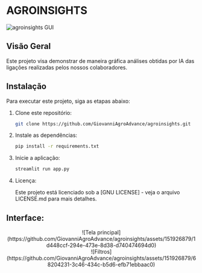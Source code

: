 # AGROINSIGHTS

![agroinsights GUI](https://github.com/GiovanniAgroAdvance/agroinsights/assets/151926879/0311fd7e-d7bd-493e-a740-00a2a904e9b0)


## Visão Geral

Este projeto visa demonstrar de maneira gráfica análises obtidas por IA das ligações realizadas pelos nossos colaboradores.

## Instalação

Para executar este projeto, siga as etapas abaixo:

1. Clone este repositório:

   ```bash
   git clone https://github.com/GiovanniAgroAdvance/agroinsights.git

2. Instale as dependências:

   ```bash
   pip install -r requirements.txt

3. Inicie a aplicação:

   ```bash
   streamlit run app.py
   
4. Licença:

   Este projeto está licenciado sob a [GNU LICENSE] - veja o arquivo LICENSE.md para mais detalhes.

## Interface:

<center>![Tela principal](https://github.com/GiovanniAgroAdvance/agroinsights/assets/151926879/1d448ccf-294e-473e-8d38-d740474694d0)</center>
<center>![Filtros](https://github.com/GiovanniAgroAdvance/agroinsights/assets/151926879/68204231-3c46-434c-b5d6-efb71ebbaac0)</center>



